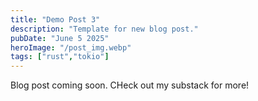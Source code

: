 ```yaml
---
title: "Demo Post 3"
description: "Template for new blog post."
pubDate: "June 5 2025"
heroImage: "/post_img.webp"
tags: ["rust","tokio"]
---
```


Blog post coming soon. CHeck out my substack for more!

